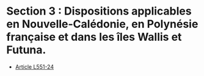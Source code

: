 # Section 3 : Dispositions applicables en Nouvelle-Calédonie, en Polynésie française et dans les îles Wallis et Futuna.

- [Article L551-24](article-l551-24.md)
